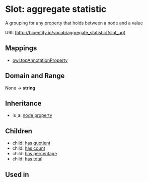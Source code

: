 # Slot: aggregate statistic


A grouping for any property that holds between a node and a value

URI: [http://bioentity.io/vocab/aggregate_statistic](slot_uri)
## Mappings

 * [owl:topAnnotationProperty](http://purl.obolibrary.org/obo/owl_topAnnotationProperty)
## Domain and Range

None -> **string**
## Inheritance

 *  is_a: [node property](node_property.md)
## Children

 *  child: [has quotient](has_quotient.md)
 *  child: [has count](has_count.md)
 *  child: [has percentage](has_percentage.md)
 *  child: [has total](has_total.md)
## Used in

